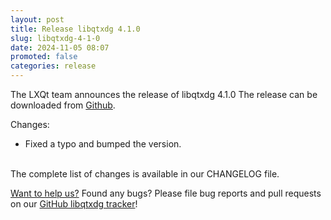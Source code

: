 ```yaml
---
layout: post
title: Release libqtxdg 4.1.0
slug: libqtxdg-4-1-0
date: 2024-11-05 08:07
promoted: false
categories: release
---
```


The LXQt team announces the release of libqtxdg 4.1.0
The release can be downloaded from [Github](https://github.com/lxqt/libqtxdg/releases).

Changes:

* Fixed a typo and bumped the version.

<br/>
The complete list of changes is available in our CHANGELOG file.
<br/>

[Want to help us?](https://github.com/lxqt/lxqt/wiki/Contributing-code) Found any bugs? Please file bug reports and pull requests on our [GitHub libqtxdg tracker](https://github.com/lxqt/libqtxdg/issues)!
